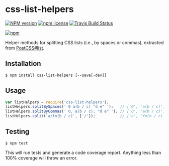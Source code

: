 # css-list-helpers

[![NPM version](http://img.shields.io/npm/v/css-list-helpers.svg?style=flat)](https://www.npmjs.org/package/css-list-helpers)
[![npm license](http://img.shields.io/npm/l/css-list-helpers.svg?style=flat-square)](https://www.npmjs.org/package/css-list-helpers)
[![Travis Build Status](https://img.shields.io/travis/jedmao/css-list-helpers.svg?label=unix)](https://travis-ci.org/jedmao/css-list-helpers)

[![npm](https://nodei.co/npm/css-list-helpers.svg?downloads=true)](https://nodei.co/npm/css-list-helpers/)

Helper methods for splitting CSS lists (i.e., by spaces or commas), extracted from [PostCSS#list](https://github.com/postcss/postcss/blob/master/lib/list.es6).

## Installation

```
$ npm install css-list-helpers [--save[-dev]]
```

## Usage

```js
var listHelpers = require('css-list-helpers');
listHelpers.splitBySpaces(' 0 a(b / c) "d e" ');   // ['0', 'a(b / c)', '"d e"']
listHelpers.splitByCommas(' 0, a(b / c), "d e" '); // ['0', 'a(b / c)', '"d e"']
listHelpers.split('a/fn(b / c)', ['/']);           // ['a', 'fn(b / c)']
```

## Testing

```
$ npm test
```

This will run tests and generate a code coverage report. Anything less than 100% coverage will throw an error.
